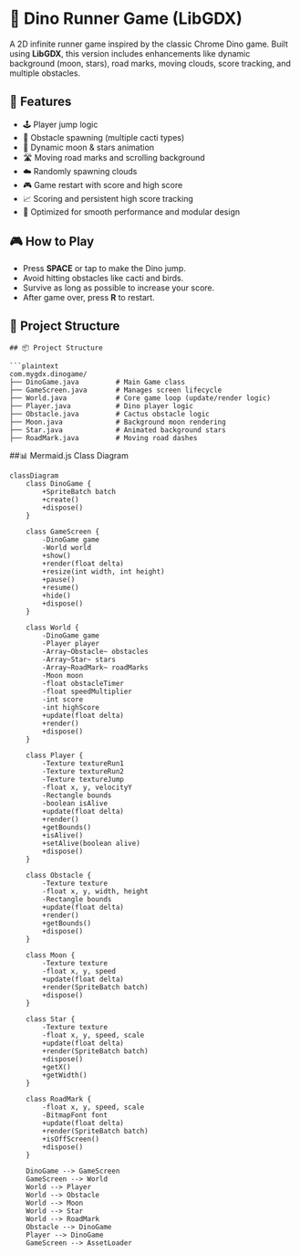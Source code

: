# 🦖 Dino Runner Game (LibGDX)

A 2D infinite runner game inspired by the classic Chrome Dino game. Built using **LibGDX**, this version includes enhancements like dynamic background (moon, stars), road marks, moving clouds, score tracking, and multiple obstacles.

## 🚀 Features

- 🕹️ Player jump logic  
- 🌵 Obstacle spawning (multiple cacti types)  
- 🌙 Dynamic moon & stars animation  
- 🛣️ Moving road marks and scrolling background  
- ☁️ Randomly spawning clouds  
- 🎮 Game restart with score and high score  
- 📈 Scoring and persistent high score tracking  
- 🎨 Optimized for smooth performance and modular design  

## 🎮 How to Play

- Press **SPACE** or tap to make the Dino jump.  
- Avoid hitting obstacles like cacti and birds.  
- Survive as long as possible to increase your score.  
- After game over, press **R** to restart.  

## 🧱 Project Structure

```plaintext
## 📦 Project Structure

```plaintext
com.mygdx.dinogame/
├── DinoGame.java         # Main Game class
├── GameScreen.java       # Manages screen lifecycle
├── World.java            # Core game loop (update/render logic)
├── Player.java           # Dino player logic
├── Obstacle.java         # Cactus obstacle logic
├── Moon.java             # Background moon rendering
├── Star.java             # Animated background stars
├── RoadMark.java         # Moving road dashes
```

##📊 Mermaid.js Class Diagram
```mermaid
classDiagram
    class DinoGame {
        +SpriteBatch batch
        +create()
        +dispose()
    }

    class GameScreen {
        -DinoGame game
        -World world
        +show()
        +render(float delta)
        +resize(int width, int height)
        +pause()
        +resume()
        +hide()
        +dispose()
    }

    class World {
        -DinoGame game
        -Player player
        -Array~Obstacle~ obstacles
        -Array~Star~ stars
        -Array~RoadMark~ roadMarks
        -Moon moon
        -float obstacleTimer
        -float speedMultiplier
        -int score
        -int highScore
        +update(float delta)
        +render()
        +dispose()
    }

    class Player {
        -Texture textureRun1
        -Texture textureRun2
        -Texture textureJump
        -float x, y, velocityY
        -Rectangle bounds
        -boolean isAlive
        +update(float delta)
        +render()
        +getBounds()
        +isAlive()
        +setAlive(boolean alive)
        +dispose()
    }

    class Obstacle {
        -Texture texture
        -float x, y, width, height
        -Rectangle bounds
        +update(float delta)
        +render()
        +getBounds()
        +dispose()
    }

    class Moon {
        -Texture texture
        -float x, y, speed
        +update(float delta)
        +render(SpriteBatch batch)
        +dispose()
    }

    class Star {
        -Texture texture
        -float x, y, speed, scale
        +update(float delta)
        +render(SpriteBatch batch)
        +dispose()
        +getX()
        +getWidth()
    }

    class RoadMark {
        -float x, y, speed, scale
        -BitmapFont font
        +update(float delta)
        +render(SpriteBatch batch)
        +isOffScreen()
        +dispose()
    }

    DinoGame --> GameScreen
    GameScreen --> World
    World --> Player
    World --> Obstacle
    World --> Moon
    World --> Star
    World --> RoadMark
    Obstacle --> DinoGame
    Player --> DinoGame
    GameScreen --> AssetLoader

